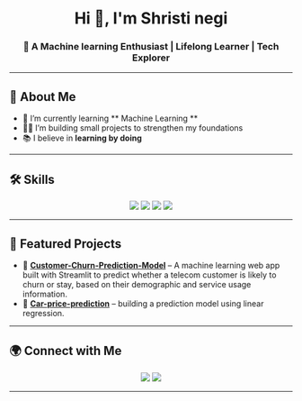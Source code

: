 <h1 align="center">Hi 👋, I'm Shristi negi</h1>
<h3 align="center">🌱 A Machine learning Enthusiast | Lifelong Learner | Tech Explorer</h3>

---

## 💫 About Me  
- 🌱 I’m currently learning ** Machine Learning **  
- 👨‍💻 I’m building small projects to strengthen my foundations   
- 📚 I believe in **learning by doing**    

---

## 🛠️ Skills 

<p align="center">
  <!-- Languages -->
  <img src="https://img.shields.io/badge/Python-3776AB?style=for-the-badge&logo=python&logoColor=white"/>
  <img src="https://img.shields.io/badge/HTML5-E34F26?style=for-the-badge&logo=html5&logoColor=white"/>
  <img src="https://img.shields.io/badge/CSS3-1572B6?style=for-the-badge&logo=css3&logoColor=white"/>
  <img src="https://img.shields.io/badge/Java-F7DF1E?style=for-the-badge&logo=Java&logoColor=black"/>
</p>

---

## 📌 Featured Projects  
- 🔹 [**Customer-Churn-Prediction-Model**](https://github.com/shri31negi/Customer-Churn-Prediction-Model) – A machine learning web app built with Streamlit to predict whether a telecom customer is likely to churn or stay, based on their demographic and service usage information. 
- 🔹 [**Car-price-prediction**](https://github.com/shri31negi/Car-price-prediction-) – building a prediction model using linear regression.

---

## 🌍 Connect with Me  
<p align="center">
  <a href="https://linkedin.com/in/shristi-negi"><img src="https://img.shields.io/badge/-LinkedIn-%230077B5?style=for-the-badge&logo=linkedin&logoColor=white"/></a>
  <a href="mailto:shristinegi658@gmail.com"><img src="https://img.shields.io/badge/-Email-D14836?style=for-the-badge&logo=gmail&logoColor=white"/></a>
</p>

---

